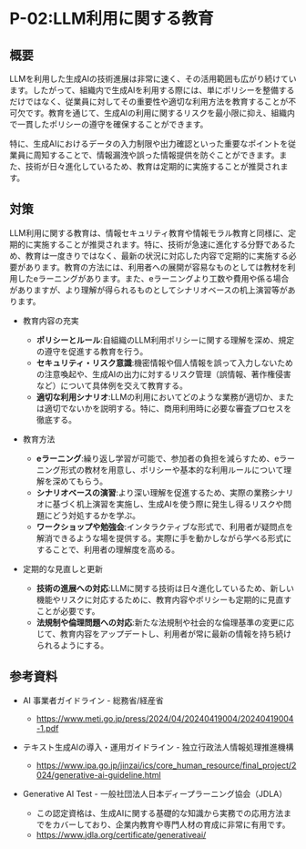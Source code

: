 # P-02:LLM利用に関する教育
## 概要
LLMを利用した生成AIの技術進展は非常に速く、その活用範囲も広がり続けています。したがって、組織内で生成AIを利用する際には、単にポリシーを整備するだけではなく、従業員に対してその重要性や適切な利用方法を教育することが不可欠です。教育を通じて、生成AIの利用に関するリスクを最小限に抑え、組織内で一貫したポリシーの遵守を確保することができます。

特に、生成AIにおけるデータの入力制限や出力確認といった重要なポイントを従業員に周知することで、情報漏洩や誤った情報提供を防ぐことができます。また、技術が日々進化しているため、教育は定期的に実施することが推奨されます。

## 対策
LLM利用に関する教育は、情報セキュリティ教育や情報モラル教育と同様に、定期的に実施することが推奨されます。特に、技術が急速に進化する分野であるため、教育は一度きりではなく、最新の状況に対応した内容で定期的に実施する必要があります。教育の方法には、利用者への展開が容易なものとしては教材を利用したeラーニングがあります。また、eラーニングより工数や費用や係る場合がありますが、より理解が得られるものとしてシナリオベースの机上演習等があります。

* 教育内容の充実
  - __ポリシーとルール__:自組織のLLM利用ポリシーに関する理解を深め、規定の遵守を促進する教育を行う。
  - __セキュリティ・リスク意識__:機密情報や個人情報を誤って入力しないための注意喚起や、生成AIの出力に対するリスク管理（誤情報、著作権侵害など）について具体例を交えて教育する。
  - __適切な利用シナリオ__:LLMの利用においてどのような業務が適切か、または適切でないかを説明する。特に、商用利用時に必要な審査プロセスを徹底する。

* 教育方法
  - __eラーニング__:繰り返し学習が可能で、参加者の負担を減らすため、eラーニング形式の教材を用意し、ポリシーや基本的な利用ルールについて理解を深めてもらう。
  - __シナリオベースの演習__:より深い理解を促進するため、実際の業務シナリオに基づく机上演習を実施し、生成AIを使う際に発生し得るリスクや問題にどう対処するかを学ぶ。
  - __ワークショップや勉強会__:インタラクティブな形式で、利用者が疑問点を解消できるような場を提供する。実際に手を動かしながら学べる形式にすることで、利用者の理解度を高める。

* 定期的な見直しと更新
  - __技術の進展への対応__:LLMに関する技術は日々進化しているため、新しい機能やリスクに対応するために、教育内容やポリシーも定期的に見直すことが必要です。
  - __法規制や倫理問題への対応__:新たな法規制や社会的な倫理基準の変更に応じて、教育内容をアップデートし、利用者が常に最新の情報を持ち続けられるようにする。

## 参考資料
* AI 事業者ガイドライン - 総務省/経産省
  - https://www.meti.go.jp/press/2024/04/20240419004/20240419004-1.pdf

* テキスト生成AIの導入・運用ガイドライン - 独立行政法人情報処理推進機構
  - https://www.ipa.go.jp/jinzai/ics/core_human_resource/final_project/2024/generative-ai-guideline.html

* Generative AI Test - 一般社団法人日本ディープラーニング協会（JDLA）
  - この認定資格は、生成AIに関する基礎的な知識から実務での応用方法までをカバーしており、企業内教育や専門人材の育成に非常に有用です。
  - https://www.jdla.org/certificate/generativeai/


